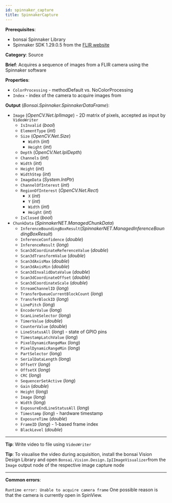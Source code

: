 ```yaml
---
id: spinnaker_capture
title: SpinnakerCapture
---
```


**Prerequisites**:
-   bonsai Spinnaker Library
-   Spinnaker SDK 1.29.0.5 from the [FLIR website](https://meta.box.lenovo.com/v/link/view/a1995795ffba47dbbe45771477319cc3)

**Category**: Source

**Brief**: Acquires a sequence of images from a FLIR camera using the Spinnaker software

**Properties**:
-   `ColorProcessing` - methodDefault vs. NoColorProcessing
-   `Index` - index of the camera to acquire images from

**Output** (*Bonsai.Spinnaker.SpinnakerDataFrame*):
-   `Image` (*OpenCV.Net.IpIImage*) - 2D matrix of pixels, accepted as
    input by `VideoWriter`
    -   `IsInvalid` (*bool*)
    -   `ElementType` (*int*)
    -   `Size` (*OpenCV.Net.Size*)
        -   `Width` (*int*)
        -   `Height` (*int*)
    -   `Depth` (*OpenCV.Net.IpIDepth*)
    -   `Channels` (*int*)
    -   `Width` (*int*)
    -   `Height` (*int*)
    -   `WidthStep` (*int*)
    -   `ImageData` (*System.IntPtr*)
    -   `ChannelOfInterest` (*int*)
    -   `RegionOfInterest` (*OpenCV.Net.Rect*)
        -   `X` (*int*)
        -   `Y` (*int*)
        -   `Width` (*int*)
        -   `Height` (*int*)
    -   `IsClosed` (*bool*)
-   `ChunkData` (*SpinnakerNET.ManagedChunkData*)
    -   `InferenceBoundingBoxResult`(*SpinnakerNET.ManagedInferenceBoundingBoxResult*)
    -   `InferenceConfidence` (*double*)
    -   `InferenceResult` (*long*)
    -   `Scan3dCoordinateReferenceValue` (*double*)
    -   `Scan3dTransformValue` (*double*)
    -   `Scan3dAxisMax` (*double*)
    -   `Scan3dAxisMin` (*double*)
    -   `Scan3dInvalidDataValue` (*double*)
    -   `Scan3dCoordinateOffset` (*double*)
    -   `Scan3dCoordinateScale` (*double*)
    -   `StreamChannelID` (*long*)
    -   `TransferQueueCurrentBlockCount` (*long*)
    -   `TransferBlockID` (*long*)
    -   `LinePitch` (*long*)
    -   `EncoderValue` (*long*)
    -   `ScanLineSelector` (*long*)
    -   `TimerValue` (*double*)
    -   `CounterValue` (*double*)
    -   `LineStatusAll` (*long*) - state of GPIO pins
    -   `TimestampLatchValue` (*long*)
    -   `PixelDynamicRangeMax` (*long*)
    -   `PixelDynamicRangeMin` (*long*)
    -   `PartSelector` (*long*)
    -   `SerialDataLength` (*long*)
    -   `OffsetY` (*long*)
    -   `OffsetX` (*long*)
    -   `CRC` (*long*)
    -   `SequencerSetActive` (*long*)
    -   `Gain` (*double*)
    -   `Height` (*long*)
    -   `Image` (*long*)
    -   `Width` (*long*)
    -   `ExposureEndLineStatusAll` (*long*)
    -   `Timestamp` (*long*) - hardware timestamp
    -   `ExposureTime` (*double*)
    -   `FrameID` (*long*) - 1-based frame index
    -   `BlackLevel` (*double*)

---

**Tip**: Write video to file using `VideoWriter`

**Tip**: To visualise the video during acquisition, install the bonsai Vision Design Library and open `Bonsai.Vision.Design.IpIImageVisualizer`from the `Image` output node of the respective image capture node

---

**Common errors**:

`Runtime error: Unable to acquire camera frame`
One possible reason is that the camera is currently open in SpinView.

